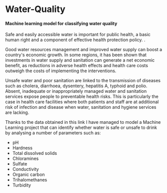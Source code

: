 # Water-Quality


<h4>Machine learning model for classifying water quality</h4>

Safe and easily accessible water is important for public health, a basic human right and a component of effective health protection policy. . 

Good water resources management and improved water supply can boost a country's economic growth. In some regions, it has been shown that investments in water supply and sanitation can generate a net economic benefit, as reductions in adverse health effects and health care costs outweigh the costs of implementing the interventions.

Unsafe water and poor sanitation are linked to the transmission of diseases such as cholera, diarrhoea, dysentery, hepatitis A, typhoid and polio. Absent, inadequate or inappropriately managed water and sanitation services expose people to preventable health risks. This is particularly the case in health care facilities where both patients and staff are at additional risk of infection and disease when water, sanitation and hygiene services are lacking.

Thanks to the data obtained in this link I have managed to model a Machine Learning project that can identify whether water is safe or unsafe to drink by analysing a number of parameters such as:

- pH
- Hardness
- Total dissolved solids
- Chloramines
- Sulfate
- Conductivity
- Organic carbon
- Trihalomethanes
- Turbidity
